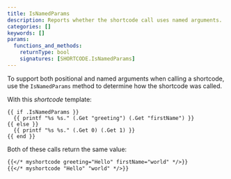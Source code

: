 ```yaml
---
title: IsNamedParams
description: Reports whether the shortcode call uses named arguments.
categories: []
keywords: []
params:
  functions_and_methods:
    returnType: bool
    signatures: [SHORTCODE.IsNamedParams]
---
```


To support both positional and named arguments when calling a shortcode, use the `IsNamedParams` method to determine how the shortcode was called.

With this _shortcode_ template:

```go-html-template {file="layouts/_shortcodes/myshortcode.html"}
{{ if .IsNamedParams }}
  {{ printf "%s %s." (.Get "greeting") (.Get "firstName") }}
{{ else }}
  {{ printf "%s %s." (.Get 0) (.Get 1) }}
{{ end }}
```

Both of these calls return the same value:

```md {file="content/example.md"}
{{</* myshortcode greeting="Hello" firstName="world" */>}}
{{</* myshortcode "Hello" "world" */>}}
```
